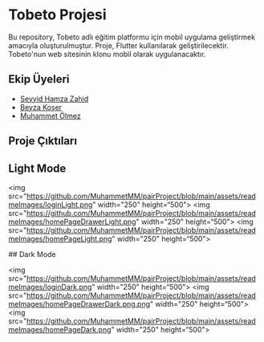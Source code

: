 # Tobeto Projesi

Bu repository, Tobeto adlı eğitim platformu için mobil uygulama geliştirmek amacıyla oluşturulmuştur. Proje, Flutter kullanılarak geliştirilecektir. Tobeto'nun web sitesinin klonu mobil olarak uygulanacaktır.

## Ekip Üyeleri
- [Seyyid Hamza Zahid](https://github.com/zahidseyyid)
- [Beyza Koşer](https://github.com/beyzakoser)
- [Muhammet Ölmez](https://github.com/MuhammetMM)

## Proje Çıktıları

## Light Mode

<p align="middle">

<img src="https://github.com/MuhammetMM/pairProject/blob/main/assets/readmeImages/loginLight.png" width="250" height=“500">
<img src="https://github.com/MuhammetMM/pairProject/blob/main/assets/readmeImages/homePageDrawerLight.png" width="250" height=“500">
<img src="https://github.com/MuhammetMM/pairProject/blob/main/assets/readmeImages/homePageLight.png" width="250" height=“500">

</p>
## Dark Mode

<p align="middle">

<img src="https://github.com/MuhammetMM/pairProject/blob/main/assets/readmeImages/loginDark.png" width="250" height=“500">
<img src="https://github.com/MuhammetMM/pairProject/blob/main/assets/readmeImages/homePageDrawerDark.png.png" width="250" height=“500">
<img src="https://github.com/MuhammetMM/pairProject/blob/main/assets/readmeImages/homePageDark.png" width="250" height=“500">

</p>
